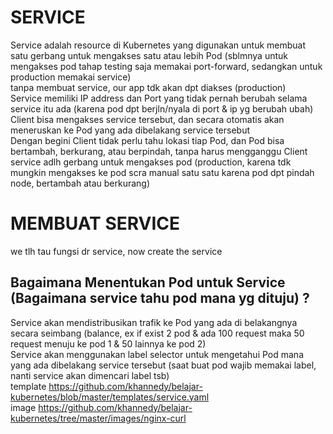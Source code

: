 # SERVICE
Service adalah resource di Kubernetes yang digunakan untuk membuat satu gerbang untuk mengakses satu atau lebih Pod (sblmnya untuk mengakses pod tahap testing saja memakai port-forward, sedangkan untuk production memakai service)<br>
tanpa membuat service, our app tdk akan dpt diakses (production)<br>
Service memiliki IP address dan Port yang tidak pernah berubah selama service itu ada (karena pod dpt berjln/nyala di port & ip yg berubah ubah)<br>
Client bisa mengakses service tersebut, dan secara otomatis akan meneruskan ke Pod yang ada dibelakang service tersebut<br>
Dengan begini Client tidak perlu tahu lokasi tiap Pod, dan Pod bisa bertambah, berkurang, atau berpindah, tanpa harus mengganggu Client<br>
service adlh gerbang untuk mengakses pod (production, karena tdk mungkin mengakses ke pod scra manual satu satu karena pod dpt pindah node, bertambah atau berkurang)<br>

# MEMBUAT SERVICE
we tlh tau fungsi dr service, now create the service<br>

## Bagaimana Menentukan Pod untuk Service (Bagaimana service tahu pod mana yg dituju) ?
Service akan mendistribusikan trafik ke Pod yang ada di belakangnya secara seimbang (balance, ex if exist 2 pod & ada 100 request maka 50 request menuju ke pod 1 & 50 lainnya ke pod 2)<br>
Service akan menggunakan label selector untuk mengetahui Pod mana yang ada dibelakang service tersebut (saat buat pod wajib memakai label, nanti service akan dimencari label tsb)<br>
template https://github.com/khannedy/belajar-kubernetes/blob/master/templates/service.yaml<br>
image https://github.com/khannedy/belajar-kubernetes/tree/master/images/nginx-curl<br>

